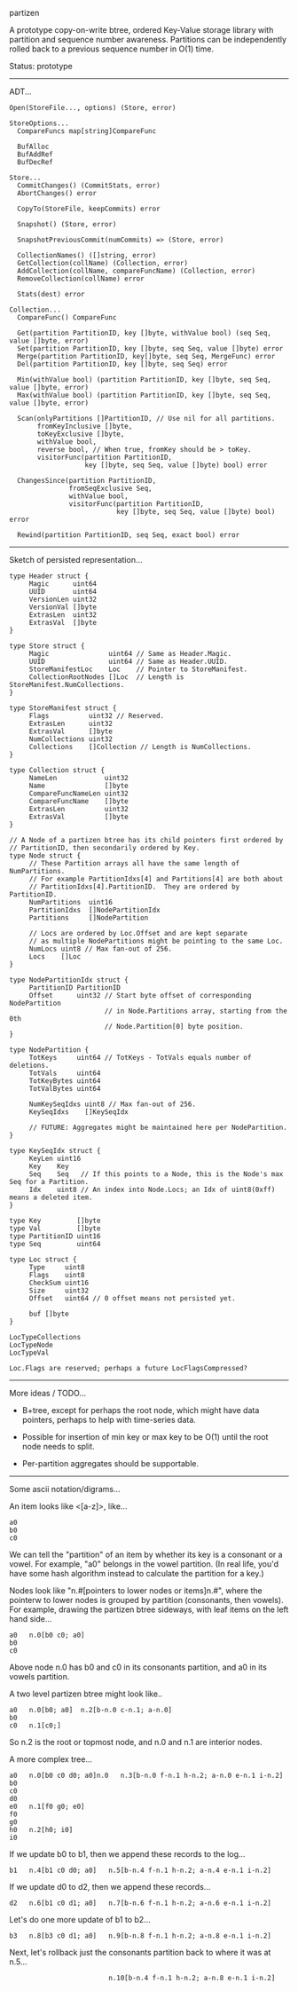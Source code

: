 partizen

A prototype copy-on-write btree, ordered Key-Value storage library
with partition and sequence number awareness.  Partitions can be
independently rolled back to a previous sequence number in O(1) time.

Status: prototype

------------------------------------------------------------
ADT...

    Open(StoreFile..., options) (Store, error)

    StoreOptions...
      CompareFuncs map[string]CompareFunc

      BufAlloc
      BufAddRef
      BufDecRef

    Store...
      CommitChanges() (CommitStats, error)
      AbortChanges() error

      CopyTo(StoreFile, keepCommits) error

      Snapshot() (Store, error)

      SnapshotPreviousCommit(numCommits) => (Store, error)

      CollectionNames() ([]string, error)
      GetCollection(collName) (Collection, error)
      AddCollection(collName, compareFuncName) (Collection, error)
      RemoveCollection(collName) error

      Stats(dest) error

    Collection...
      CompareFunc() CompareFunc

      Get(partition PartitionID, key []byte, withValue bool) (seq Seq, value []byte, error)
      Set(partition PartitionID, key []byte, seq Seq, value []byte) error
      Merge(partition PartitionID, key[]byte, seq Seq, MergeFunc) error
      Del(partition PartitionID, key []byte, seq Seq) error

      Min(withValue bool) (partition PartitionID, key []byte, seq Seq, value []byte, error)
      Max(withValue bool) (partition PartitionID, key []byte, seq Seq, value []byte, error)

      Scan(onlyPartitions []PartitionID, // Use nil for all partitions.
           fromKeyInclusive []byte,
           toKeyExclusive []byte,
           withValue bool,
           reverse bool, // When true, fromKey should be > toKey.
           visitorFunc(partition PartitionID,
                       key []byte, seq Seq, value []byte) bool) error

      ChangesSince(partition PartitionID,
                   fromSeqExclusive Seq,
                   withValue bool,
                   visitorFunc(partition PartitionID,
                               key []byte, seq Seq, value []byte) bool) error

      Rewind(partition PartitionID, seq Seq, exact bool) error

------------------------------------------------------------
Sketch of persisted representation...

    type Header struct {
         Magic      uint64
         UUID       uint64
         VersionLen uint32
         VersionVal []byte
         ExtrasLen  uint32
         ExtrasVal  []byte
    }

    type Store struct {
         Magic               uint64 // Same as Header.Magic.
         UUID                uint64 // Same as Header.UUID.
         StoreManifestLoc    Loc    // Pointer to StoreManifest.
         CollectionRootNodes []Loc  // Length is StoreManifest.NumCollections.
    }

    type StoreManifest struct {
         Flags          uint32 // Reserved.
         ExtrasLen      uint32
         ExtrasVal      []byte
         NumCollections uint32
         Collections    []Collection // Length is NumCollections.
    }

    type Collection struct {
         NameLen            uint32
         Name               []byte
         CompareFuncNameLen uint32
         CompareFuncName    []byte
         ExtrasLen          uint32
         ExtrasVal          []byte
    }

    // A Node of a partizen btree has its child pointers first ordered by
    // PartitionID, then secondarily ordered by Key.
    type Node struct {
         // These Partition arrays all have the same length of NumPartitions.
         // For example PartitionIdxs[4] and Partitions[4] are both about
         // PartitionIdxs[4].PartitionID.  They are ordered by PartitionID.
         NumPartitions  uint16
         PartitionIdxs  []NodePartitionIdx
         Partitions     []NodePartition

         // Locs are ordered by Loc.Offset and are kept separate
         // as multiple NodePartitions might be pointing to the same Loc.
         NumLocs uint8 // Max fan-out of 256.
         Locs    []Loc
    }

    type NodePartitionIdx struct {
         PartitionID PartitionID
         Offset      uint32 // Start byte offset of corresponding NodePartition
                            // in Node.Partitions array, starting from the 0th
                            // Node.Partition[0] byte position.
    }

    type NodePartition {
         TotKeys     uint64 // TotKeys - TotVals equals number of deletions.
         TotVals     uint64
         TotKeyBytes uint64
         TotValBytes uint64

         NumKeySeqIdxs uint8 // Max fan-out of 256.
         KeySeqIdxs    []KeySeqIdx

         // FUTURE: Aggregates might be maintained here per NodePartition.
    }

    type KeySeqIdx struct {
         KeyLen uint16
         Key    Key
         Seq    Seq   // If this points to a Node, this is the Node's max Seq for a Partition.
         Idx    uint8 // An index into Node.Locs; an Idx of uint8(0xff) means a deleted item.
    }

    type Key         []byte
    type Val         []byte
    type PartitionID uint16
    type Seq         uint64

    type Loc struct {
         Type     uint8
         Flags    uint8
         CheckSum uint16
         Size     uint32
         Offset   uint64 // 0 offset means not persisted yet.

         buf []byte
    }

    LocTypeCollections
    LocTypeNode
    LocTypeVal

    Loc.Flags are reserved; perhaps a future LocFlagsCompressed?

------------------------------------------------------------
More ideas / TODO...

- B+tree, except for perhaps the root node, which might have data
  pointers, perhaps to help with time-series data.

- Possible for insertion of min key or max key to be O(1) until the
  root node needs to split.

- Per-partition aggregates should be supportable.

------------------------------------------------------------
Some ascii notation/digrams...

An item looks like <[a-z]><seq number>, like...

    a0
    b0
    c0

We can tell the "partition" of an item by whether its key is a
consonant or a vowel.  For example, "a0" belongs in the vowel
partition.  (In real life, you'd have some hash algorithm instead to
calculate the partition for a key.)

Nodes look like "n.#[pointers to lower nodes or items]n.#", where the
pointerw to lower nodes is grouped by partition (consonants, then
vowels).  For example, drawing the partizen btree sideways, with leaf
items on the left hand side...

    a0   n.0[b0 c0; a0]
    b0
    c0

Above node n.0 has b0 and c0 in its consonants partition, and a0 in
its vowels partition.

A two level partizen btree might look like..

    a0   n.0[b0; a0]  n.2[b-n.0 c-n.1; a-n.0]
    b0
    c0   n.1[c0;]

So n.2 is the root or topmost node, and n.0 and n.1 are interior nodes.

A more complex tree...

    a0   n.0[b0 c0 d0; a0]n.0   n.3[b-n.0 f-n.1 h-n.2; a-n.0 e-n.1 i-n.2]
    b0
    c0
    d0
    e0   n.1[f0 g0; e0]
    f0
    g0
    h0   n.2[h0; i0]
    i0

If we update b0 to b1, then we append these records to the log...

    b1   n.4[b1 c0 d0; a0]   n.5[b-n.4 f-n.1 h-n.2; a-n.4 e-n.1 i-n.2]

If we update d0 to d2, then we append these records...

    d2   n.6[b1 c0 d1; a0]   n.7[b-n.6 f-n.1 h-n.2; a-n.6 e-n.1 i-n.2]

Let's do one more update of b1 to b2...

    b3   n.8[b3 c0 d1; a0]   n.9[b-n.8 f-n.1 h-n.2; a-n.8 e-n.1 i-n.2]

Next, let's rollback just the consonants partition back to where it
was at n.5...

                             n.10[b-n.4 f-n.1 h-n.2; a-n.8 e-n.1 i-n.2]

